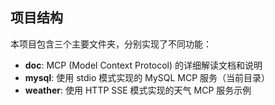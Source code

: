 ## 项目结构

本项目包含三个主要文件夹，分别实现了不同功能：

- **doc**: MCP (Model Context Protocol) 的详细解读文档和说明
- **mysql**: 使用 stdio 模式实现的 MySQL MCP 服务（当前目录）
- **weather**: 使用 HTTP SSE 模式实现的天气 MCP 服务示例